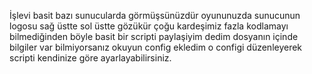 İşlevi basit bazı sunucularda görmüşsünüzdür oyununuzda sunucunun logosu sağ üstte sol üstte gözükür çoğu kardeşimiz fazla
kodlamayı bilmediğinden böyle basit bir scripti paylaşiyim dedim dosyanın içinde bilgiler var bilmiyorsanız okuyun config ekledim
o configi düzenleyerek scripti kendinize göre ayarlayabilirsiniz.
